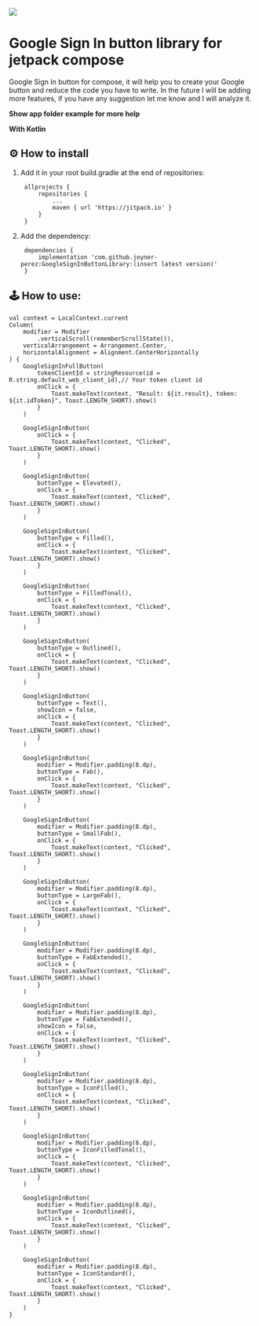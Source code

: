 [![](https://jitpack.io/v/joyner-perez/GoogleSignInButtonLibrary.svg)](https://jitpack.io/#joyner-perez/GoogleSignInButtonLibrary)
# Google Sign In button library for jetpack compose

Google Sign In button for compose, it will help you to create your Google button and reduce the code you have to write.
In the future I will be adding more features, if you have any suggestion let me know and I will analyze it.

**Show app folder example for more help**

**With Kotlin**

⚙️ How to install
--
1. Add it in your root build.gradle at the end of repositories:

		allprojects {
			repositories {
				...
				maven { url 'https://jitpack.io' }
			}
		}

2. Add the dependency:

		dependencies {
			implementation 'com.github.joyner-perez:GoogleSignInButtonLibrary:(insert latest version)'
		}

🕹 How to use:
--
	val context = LocalContext.current
    Column(
        modifier = Modifier
            .verticalScroll(rememberScrollState()),
        verticalArrangement = Arrangement.Center,
        horizontalAlignment = Alignment.CenterHorizontally
    ) {
		GoogleSignInFullButton(
            tokenClientId = stringResource(id = R.string.default_web_client_id),// Your token client id
            onClick = {
                Toast.makeText(context, "Result: ${it.result}, token: ${it.idToken}", Toast.LENGTH_SHORT).show()
            }
        )

        GoogleSignInButton(
            onClick = {
                Toast.makeText(context, "Clicked", Toast.LENGTH_SHORT).show()
            }
        )

        GoogleSignInButton(
            buttonType = Elevated(),
            onClick = {
                Toast.makeText(context, "Clicked", Toast.LENGTH_SHORT).show()
            }
        )

        GoogleSignInButton(
            buttonType = Filled(),
            onClick = {
                Toast.makeText(context, "Clicked", Toast.LENGTH_SHORT).show()
            }
        )

        GoogleSignInButton(
            buttonType = FilledTonal(),
            onClick = {
                Toast.makeText(context, "Clicked", Toast.LENGTH_SHORT).show()
            }
        )

        GoogleSignInButton(
            buttonType = Outlined(),
            onClick = {
                Toast.makeText(context, "Clicked", Toast.LENGTH_SHORT).show()
            }
        )

        GoogleSignInButton(
            buttonType = Text(),
            showIcon = false,
            onClick = {
                Toast.makeText(context, "Clicked", Toast.LENGTH_SHORT).show()
            }
        )

        GoogleSignInButton(
            modifier = Modifier.padding(8.dp),
            buttonType = Fab(),
            onClick = {
                Toast.makeText(context, "Clicked", Toast.LENGTH_SHORT).show()
            }
        )

        GoogleSignInButton(
            modifier = Modifier.padding(8.dp),
            buttonType = SmallFab(),
            onClick = {
                Toast.makeText(context, "Clicked", Toast.LENGTH_SHORT).show()
            }
        )

        GoogleSignInButton(
            modifier = Modifier.padding(8.dp),
            buttonType = LargeFab(),
            onClick = {
                Toast.makeText(context, "Clicked", Toast.LENGTH_SHORT).show()
            }
        )

        GoogleSignInButton(
            modifier = Modifier.padding(8.dp),
            buttonType = FabExtended(),
            onClick = {
                Toast.makeText(context, "Clicked", Toast.LENGTH_SHORT).show()
            }
        )

        GoogleSignInButton(
            modifier = Modifier.padding(8.dp),
            buttonType = FabExtended(),
            showIcon = false,
            onClick = {
                Toast.makeText(context, "Clicked", Toast.LENGTH_SHORT).show()
            }
        )

        GoogleSignInButton(
            modifier = Modifier.padding(8.dp),
            buttonType = IconFilled(),
            onClick = {
                Toast.makeText(context, "Clicked", Toast.LENGTH_SHORT).show()
            }
        )

        GoogleSignInButton(
            modifier = Modifier.padding(8.dp),
            buttonType = IconFilledTonal(),
            onClick = {
                Toast.makeText(context, "Clicked", Toast.LENGTH_SHORT).show()
            }
        )

        GoogleSignInButton(
            modifier = Modifier.padding(8.dp),
            buttonType = IconOutlined(),
            onClick = {
                Toast.makeText(context, "Clicked", Toast.LENGTH_SHORT).show()
            }
        )

        GoogleSignInButton(
            modifier = Modifier.padding(8.dp),
            buttonType = IconStandard(),
            onClick = {
                Toast.makeText(context, "Clicked", Toast.LENGTH_SHORT).show()
            }
        )
    }
